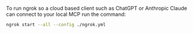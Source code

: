 To run ngrok so a cloud based client such as ChatGPT or Anthropic Claude can connect to your local MCP
run the command:

```bash
ngrok start --all --config ./ngrok.yml
```